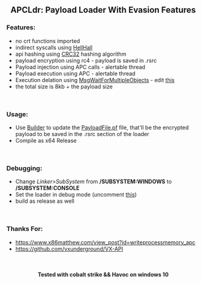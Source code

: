 
<h2 align="center">
APCLdr: Payload Loader With Evasion Features
</h2>



### Features:
- no crt functions imported
- indirect syscalls using [HellHall](https://github.com/Maldev-Academy/HellHall)
- api hashing using [CRC32](https://github.com/NUL0x4C/APCLdr/blob/main/APCLdr/Win32.c#L111) hashing algorithm
- payload encryption using rc4 - payload is saved in .rsrc
- Payload injection using APC calls - alertable thread
- Payload execution using APC - alertable thread
- Execution delation using [MsgWaitForMultipleObjects](https://github.com/NUL0x4C/APCLdr/blob/main/APCLdr/APCLdr.c#L66) - edit [this](https://github.com/NUL0x4C/APCLdr/blob/main/APCLdr/Common.h#L6)
- the total size is 8kb + the payload size

<br>

### Usage:
- Use [Builder](https://github.com/NUL0x4C/APCLdr/tree/main/Builder) to update the [PayloadFile.pf](https://github.com/NUL0x4C/APCLdr/blob/main/APCLdr/PayloadFile.pf) file, that'll be the encrypted payload to be saved in the .rsrc section of the loader
- Compile as x64 Release

<br>

### Debugging:
- Change *Linker>SubSystem* from **/SUBSYSTEM:WINDOWS** to **/SUBSYSTEM:CONSOLE**
- Set the loader in debug mode (uncomment [this](https://github.com/NUL0x4C/APCLdr/blob/main/APCLdr/Debug.h#L7))
- build as release as well

<br>

### Thanks For:
- https://www.x86matthew.com/view_post?id=writeprocessmemory_apc
- https://github.com/vxunderground/VX-API

<br>


<h4 align="center">
Tested with cobalt strike && Havoc on windows 10
</h4>


